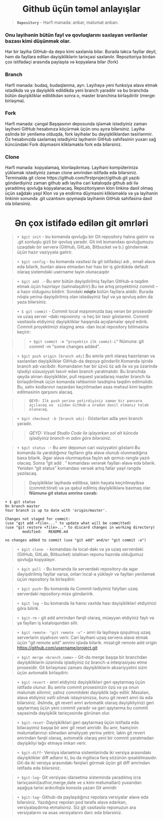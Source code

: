 <h1 align="center">Github üçün təməl anlayışlar</h1>

> **`Repository`** - Hərfi mənada: anbar, məlumat anbarı.
### Onu layihənin bütün fayl və qovluqlarını saxlayan verilənlər bazası kimi düşünmək olar. 
Hər bir layihə GitHub-da depo kimi saxlanıla bilər.
Burada təkcə fayllar deyil, həm də fayllara edilən dəyişikliklərin tarixçəsi saxlanılır.
Repozitoriya birdən çox istifadəçi arasında paylaşıla və kopyalana bilər (fork)

<h3>Branch</h3>
 Hərfi mənada: budaq, budaqlanma, ayrı.
Layihəyə yeni funksiya əlavə etmək istədikdə və ya dəyişiklik edildikdə yeni branch yaradılır və bu branchda bütün dəyişikliklər edildikdən sonra o, master branchina birləşdirilir
(merge: birləşmə).

<h3>Fork</h3>
Hərfi mənada: çəngəl
Başqasının deposunda işləmək istədiyiniz zaman layihəni GitHub hesabınıza köçürmək üçün onu ayıra bilərsiniz.
Layihə əslində bir yeniləmə olduqda, fork layihələr bu dəyişikliklərdən təsirlənmir.
Öz hesabınızda saxlamaq istədiyiniz layihənin GitHub səhifəsinin yuxarı sağ küncündəki Fork düyməsini klikləməklə fork edə bilərsiniz.

<h3>Clone</h3>
Hərfi mənada: kopyalamaq, klonlaşdırmaq.
Layihəni kompüterinizə yükləmək istədiyiniz zaman clone əmrindən istifadə edə bilərsiniz.
Terminalda git clone https://github.com/firstproject/github.git yazıb göndərdiyiniz zaman github adlı layihə cari kataloqda github adı ilə yaradılmış qovluğa kopyalanacaq. Repozitoriyanın klon linkinə daxil olmaq üçün sağdakı yaşıl Klon və ya endirmə düyməsini klikləməklə və ya layihənin linkinin sonunda .git uzantısını qoymaqla layihənin GitHub səhifəsinə daxil ola bilərsiniz.


<h1 align="center" `rgb(122, 169, 60)`>Ən çox istifadə edilən git əmrləri</h1> 

>`+ $git init` - bu komanda qovluğu bir Git repository halına gətirir və 
.git sonluqlu gizli bir qovluq yaradır. 
Git init komandası qovluğumuzu uzaqdakı bir serverə (GitHub, GitLab, Bitbucket və b.) göndərmək üçün hazır vəziyyətə gətirir.

>`+ $git config` - bu komanda vasitəsi ilə git istifadəçi adı , email əlavə edə bilərik, bunları əlavə etmədən hər hası bir iş gördükdə default olaraq sistemdəki username təyin olunacaqdır

> `+ $git add .`- Bu əmr bütün dəyişdirilmiş faylları GitHub-a təqdim etmək üçün hazırlayır (səhnələşdirir).Bu ise artıq proyektimiz commit –ə hazır oldugunu bildirir. Sondaki  _**nöqtə**_ bütün fayllara aiddir. Burada nöqtə yerinə dəyişdirilmiş olan istədəyiniz fayl və ya qovluq adını da yaza bilərsiniz.



> `+ $ git commit` - Commit local maşınımızda baş verən bir prosesidir və uzaq server –dəki reposiroty -ə heç bir təsir göstərmir. Commit vasitəsilə etdiyimiz dəyişikliklər haqqında açıqlamalar qeyd edirik. Commit proyektimizi staging area -dan local repository bölməsinə keçirir:

>>`+ $git commit -m “proyektin ilk commit-i”`
>>Nümunə: git commit -m "some changes added".

>`+ $git push origin [branch adı]`
Bu əmrlə yerli olaraq hazırlanan və saxlanılan dəyişikliklər GitHub-da depoya göndərilir.Komanda işində branch adı vacibdir. Komandanın hər bir üzvü öz adı ilə və ya üzərində işlədiyi xüsusiyyəti təsvir edən branch yaratmalıdır. Bu branchda qeydə alınan dəyişikliklər, pull request yaradaraq master branch ilə birləşdirilmək üçün komanda rəhbərinin təsdiqinə təqdim edilməlidir.
Bu, səhv kodlarının nəzərdən keçirilmədən əsas məhsul kimi təqdim edilməsinin qarşısını alacaq.

>> `QEYD: İlk push yerinə yetirdiyiniz zaman bir pəncərə açılacaq və 
sizdən GitHub-a oradan daxil olmanız tələb olunacaq.`

>`+ $git checkout -b [branch adı]-`
Göstərilən adla yeni branch yaradır.


>>_QEYD: Visual Studio Code ilə işləyərkən sol alt küncdə işlədiyiniz branch-in adını görə bilərsiniz._

>`+ $git status -`- Bu əmr deponun cari vəziyyətini göstərir.Bu komanda ilə yaratdığımız faylların gitə əlavə olunub olunmadığına baxa bilərik. Əgər əlavə olunmayıbsa faylın adı qırmızı rənglə yazılı olacaq. Sonra “git add . “ komandası verərək faylları əlavə edə bilərik. Yenidən “git status” komandası versək artıq fallar yaşıl rəngdə yazılacaq.
>>Dəyişikliklər layihədə edilibsə, lakin həyata keçirilməyibsə (commit:törət) və ya qəbul edilmiş dəyişikliklərə baxmaq olar.
**Nümunə git status əmrinə cavab:**
```
+ $ git status
On branch master
Your branch is up to date with 'origin/master'.

Changes not staged for commit:
(use "git add <file>..." to update what will be committed)
(use "git restore <file>..." to discard changes in working directory)
        modified:   README.md

no changes added to commit (use "git add" and/or "git commit -a")
```
>`+ $git clone ` -  komandası ilə local-dakı və ya uzaq serverdəki (GitHub, GitLab, Bitbucket) istəlinən reponu hazırda olduğumuz qovluğa kopyalayır.


>`+ $git pull `- Bu komanda ilə serverdəki repository-də əgər dəyişdirilmiş fayllar varsa, onları local-a yükləyir və faylları yeniləmək üçün repository ilə birləşdirir.

> `+ $git push`- Bu komanda ilə Commit-lədiyimiz falylları uzaq serverdəki repository-mizə göndəririk.

>`+ $git log `- bu komanda ilə hansı vaxtda hası dəyişiklikləri etdiyimizi görə bilirik.

> `+ $git-rm` - git add əmrindən fərqli olaraq, müəyyən etdiyiniz faylı və ya faylları iş kataloqundan silir.

> `+ $git remote- "git remote -v"` - əmri ilə layihəyə qoşulmuş uzaq serverlərin siyahısını verir. Cari layihəni uzaq serverə əlavə etmək üçün "git remote add" əmrini işlədə bilərik.
misal:git remote add origin  https://github.com/username/project.git

>`+ $git merge <branch_name>` - Git-də merge başqa bir branchdan dəyişikliklərin üzərində işlədiyiniz öz branch-a inteqrasiyası etme prosesidir. Git birləşməsi zamanı dəyişikliklərin əksəriyyətini sizin üçün avtomatik birləşdirir.

>`+ $git revert` - əmri etdiyiniz dəyişiklikləri geri qaytarmaq üçün istifadə olunur. Bu əmrlə commit prosesinizin özü və ya onun məlumatı silinmir, yalnız commitdeki dəyişiklik ləğv edilir. Məsələn, əlavə etdiyiniz xətti silmək istəyirsinizsə, bunu git revert əmri ilə edə bilərsiniz. Əslində, git revert əmri avtomatik olaraq dəyişikliyinizi geri qaytarmaq üçün yeni commit yaradır və geri qaytarma bu commit sayəsində dəyişiklik tarixçəsində görünən olur.

> `+ $git-reset`- Dəyişiklikləri geri qaytarmaq üçün istifadə edə biləcəyimiz başqa bir əmr git reset əmridir. Bu əmr, həmçinin məlumatlarınızı silmədən əməliyyatı yerinə yetirir, lakin git revert əmrindən fərqli olaraq, avtomatik olaraq yeni bir commit yaratmadan dəyişikliyi ləğv etməyə imkan verir.

>`+ $git-diff`- Versiya idarəetmə sistemlərində iki versiya arasındakı dəyişikliklər diff adlanır ki, bu da ingiliscə fərq sözünün qısaldılmasıdır. Git-də iki versiya arasındakı fərqləri görmək üçün git diff əmrindən istifadə edə bilərsiniz.

>`+ $git-log`- Git versiyası idarəetmə sistemində yaradılmış icra tarixçəsini(author,merge,date ve s kimi melumatlari) yuxarıdan aşağıya tarixi ardıcıllıqla konsola yazan Git əmridir

>`+ $git-tag`- Github-da paylaşdığınız repolara versiyalar əlavə edə bilərsiniz. Yazdığınız repoları pod tərəfə əlavə edərkən, versiyalaşdırma etməlisiniz. Siz git vasitəsilə reponuzun ara versiyalarını və əsas versiyalarını dərc edə bilərsiniz.
